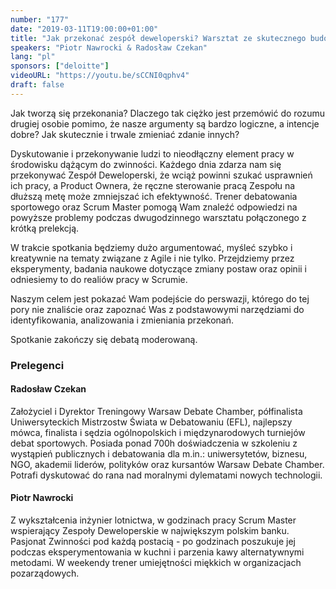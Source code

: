 ```yaml
---
number: "177"
date: "2019-03-11T19:00:00+01:00"
title: "Jak przekonać zespół deweloperski? Warsztat ze skutecznego budowania argumentacji"
speakers: "Piotr Nawrocki & Radosław Czekan"
lang: "pl"
sponsors: ["deloitte"]
videoURL: "https://youtu.be/sCCNI0qphv4"
draft: false
---
```


Jak tworzą się przekonania? Dlaczego tak ciężko jest przemówić do rozumu drugiej osobie pomimo, że nasze argumenty są bardzo logiczne, a intencje dobre? Jak skutecznie i trwale zmieniać zdanie innych?

Dyskutowanie i przekonywanie ludzi to nieodłączny element pracy w środowisku dążącym do zwinności. Każdego dnia zdarza nam się przekonywać Zespół Deweloperski, że wciąż powinni szukać usprawnień ich pracy, a Product Ownera, że ręczne sterowanie pracą Zespołu na dłuższą metę może zmniejszać ich efektywność. Trener debatowania sportowego oraz Scrum Master pomogą Wam znaleźć odpowiedzi na powyższe problemy podczas dwugodzinnego warsztatu połączonego z krótką prelekcją.

W trakcie spotkania będziemy dużo argumentować, myśleć szybko i kreatywnie na tematy związane z Agile i nie tylko. Przejdziemy przez eksperymenty, badania naukowe dotyczące zmiany postaw oraz opinii i odniesiemy to do realiów pracy w Scrumie.

Naszym celem jest pokazać Wam podejście do perswazji, którego do tej pory nie znaliście oraz zapoznać Was z podstawowymi narzędziami do identyfikowania, analizowania i zmieniania przekonań.

Spotkanie zakończy się debatą moderowaną.


### Prelegenci

#### Radosław Czekan

Założyciel i Dyrektor Treningowy Warsaw Debate Chamber, półfinalista Uniwersyteckich Mistrzostw Świata w Debatowaniu (EFL), najlepszy mówca, finalista i sędzia ogólnopolskich i międzynarodowych turniejów debat sportowych. Posiada ponad 700h doświadczenia w szkoleniu z wystąpień publicznych i debatowania dla m.in.: uniwersytetów, biznesu, NGO, akademii liderów, polityków oraz kursantów Warsaw Debate Chamber. Potrafi dyskutować do rana nad moralnymi dylematami nowych technologii.

#### Piotr Nawrocki

Z wykształcenia inżynier lotnictwa, w godzinach pracy Scrum Master wspierający Zespoły Deweloperskie w największym polskim banku. Pasjonat Zwinności pod każdą postacią - po godzinach poszukuje jej podczas eksperymentowania w kuchni i parzenia kawy alternatywnymi metodami. W weekendy trener umiejętności miękkich w organizacjach pozarządowych.